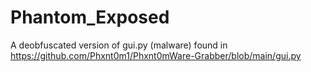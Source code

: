 # Phantom_Exposed
A deobfuscated version of gui.py (malware) found in https://github.com/Phxnt0m1/Phxnt0mWare-Grabber/blob/main/gui.py

